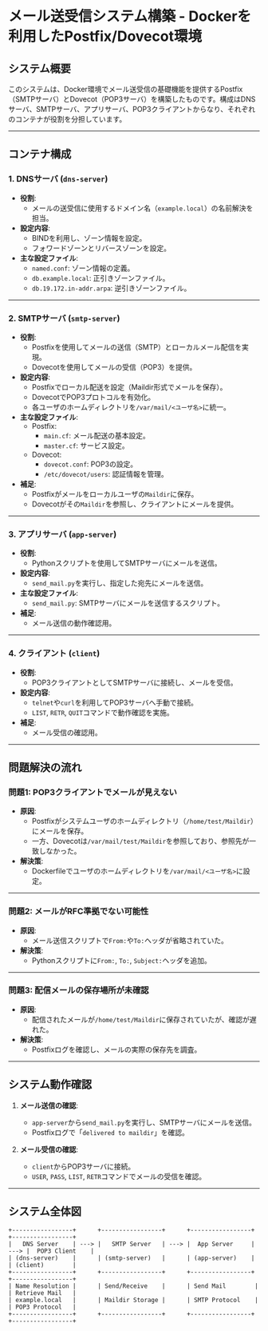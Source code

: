 # メール送受信システム構築 - Dockerを利用したPostfix/Dovecot環境

## システム概要

このシステムは、Docker環境でメール送受信の基礎機能を提供するPostfix（SMTPサーバ）とDovecot（POP3サーバ）を構築したものです。構成はDNSサーバ、SMTPサーバ、アプリサーバ、POP3クライアントからなり、それぞれのコンテナが役割を分担しています。

---

## コンテナ構成

### 1. DNSサーバ (`dns-server`)
- **役割**:
  - メールの送受信に使用するドメイン名（`example.local`）の名前解決を担当。
- **設定内容**:
  - BINDを利用し、ゾーン情報を設定。
  - フォワードゾーンとリバースゾーンを設定。
- **主な設定ファイル**:
  - `named.conf`: ゾーン情報の定義。
  - `db.example.local`: 正引きゾーンファイル。
  - `db.19.172.in-addr.arpa`: 逆引きゾーンファイル。

---

### 2. SMTPサーバ (`smtp-server`)
- **役割**:
  - Postfixを使用してメールの送信（SMTP）とローカルメール配信を実現。
  - Dovecotを使用してメールの受信（POP3）を提供。
- **設定内容**:
  - Postfixでローカル配送を設定（Maildir形式でメールを保存）。
  - DovecotでPOP3プロトコルを有効化。
  - 各ユーザのホームディレクトリを`/var/mail/<ユーザ名>`に統一。
- **主な設定ファイル**:
  - Postfix:
    - `main.cf`: メール配送の基本設定。
    - `master.cf`: サービス設定。
  - Dovecot:
    - `dovecot.conf`: POP3の設定。
    - `/etc/dovecot/users`: 認証情報を管理。
- **補足**:
  - Postfixがメールをローカルユーザの`Maildir`に保存。
  - Dovecotがその`Maildir`を参照し、クライアントにメールを提供。

---

### 3. アプリサーバ (`app-server`)
- **役割**:
  - Pythonスクリプトを使用してSMTPサーバにメールを送信。
- **設定内容**:
  - `send_mail.py`を実行し、指定した宛先にメールを送信。
- **主な設定ファイル**:
  - `send_mail.py`: SMTPサーバにメールを送信するスクリプト。
- **補足**:
  - メール送信の動作確認用。

---

### 4. クライアント (`client`)
- **役割**:
  - POP3クライアントとしてSMTPサーバに接続し、メールを受信。
- **設定内容**:
  - `telnet`や`curl`を利用してPOP3サーバへ手動で接続。
  - `LIST`, `RETR`, `QUIT`コマンドで動作確認を実施。
- **補足**:
  - メール受信の確認用。

---

## 問題解決の流れ

### **問題1: POP3クライアントでメールが見えない**
- **原因**:
  - Postfixがシステムユーザのホームディレクトリ（`/home/test/Maildir`）にメールを保存。
  - 一方、Dovecotは`/var/mail/test/Maildir`を参照しており、参照先が一致しなかった。
- **解決策**:
  - Dockerfileでユーザのホームディレクトリを`/var/mail/<ユーザ名>`に設定。

---

### **問題2: メールがRFC準拠でない可能性**
- **原因**:
  - メール送信スクリプトで`From:`や`To:`ヘッダが省略されていた。
- **解決策**:
  - Pythonスクリプトに`From:`, `To:`, `Subject:`ヘッダを追加。

---

### **問題3: 配信メールの保存場所が未確認**
- **原因**:
  - 配信されたメールが`/home/test/Maildir`に保存されていたが、確認が遅れた。
- **解決策**:
  - Postfixログを確認し、メールの実際の保存先を調査。

---

## システム動作確認

1. **メール送信の確認**:
   - `app-server`から`send_mail.py`を実行し、SMTPサーバにメールを送信。
   - Postfixログで「`delivered to maildir`」を確認。

2. **メール受信の確認**:
   - `client`からPOP3サーバに接続。
   - `USER`, `PASS`, `LIST`, `RETR`コマンドでメールの受信を確認。

---

## システム全体図

```plaintext
+-----------------+      +-----------------+      +-----------------+      +-----------------+
|   DNS Server    | ---> |   SMTP Server   | ---> |  App Server     | ---> |  POP3 Client    |
| (dns-server)    |      | (smtp-server)   |      | (app-server)    |      | (client)        |
+-----------------+      +-----------------+      +-----------------+      +-----------------+
| Name Resolution |      | Send/Receive    |      | Send Mail        |      | Retrieve Mail   |
| example.local   |      | Maildir Storage |      | SMTP Protocol    |      | POP3 Protocol   |
+-----------------+      +-----------------+      +-----------------+      +-----------------+
